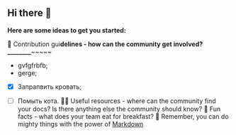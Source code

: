 ## Hi there 👋



**Here are some ideas to get you started:**

🌈 Contribution gui**delines - how can the community get involved?******________****~~~~~
- gvfgfrbfb;
- gerge;
- [x] Запрапвить кровать;
- [ ] Помыть кота.
👩‍💻 Useful resources - where can the community find your docs? Is there anything else the community should know?
🍿 Fun facts - what does your team eat for breakfast?
🧙 Remember, you can do mighty things with the power of [Markdown](https://docs.github.com/github/writing-on-github/getting-started-with-writing-and-formatting-on-github/basic-writing-and-formatting-syntax)

